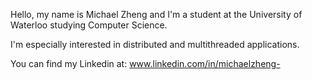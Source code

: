 Hello, my name is Michael Zheng and I'm a student at the University of Waterloo studying Computer Science.

I'm especially interested in distributed and multithreaded applications.

You can find my Linkedin at: www.linkedin.com/in/michaelzheng-
